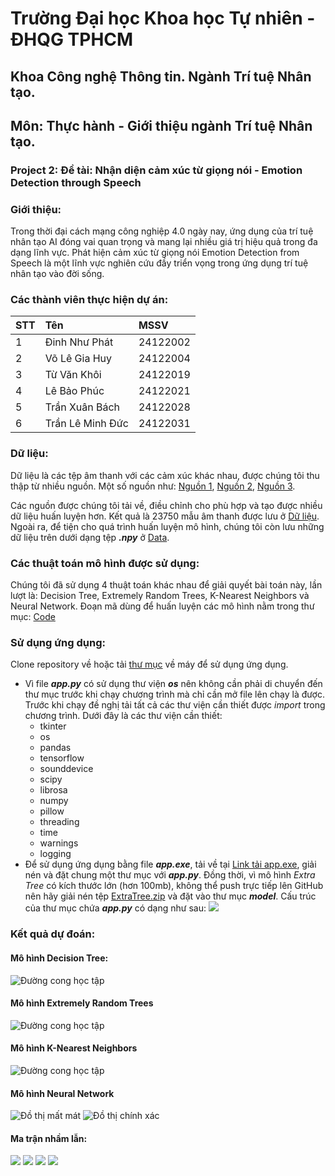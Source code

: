# Trường Đại học Khoa học Tự nhiên - ĐHQG TPHCM
## Khoa Công nghệ Thông tin. Ngành Trí tuệ Nhân tạo.
## Môn: Thực hành - Giới thiệu ngành Trí tuệ Nhân tạo.
### Project 2: Đề tài: Nhận diện cảm xúc từ giọng nói - Emotion Detection through Speech

### Giới thiệu:
Trong thời đại cách mạng công nghiệp 4.0 ngày nay, ứng dụng của trí tuệ nhân tạo AI đóng vai quan trọng và mang lại nhiều giá trị hiệu quả trong đa dạng lĩnh vực. Phát hiện cảm xúc từ giọng nói Emotion Detection from Speech là một lĩnh vực nghiên cứu đầy triển vọng trong ứng dụng trí tuệ nhân tạo vào đời sống.

### Các thành viên thực hiện dự án:
| STT | Tên | MSSV |
| :----- | :---------- | :-------------- |
| 1 | Đinh Như Phát | 24122002 |
| 2 | Võ Lê Gia Huy | 24122004 |
| 3 | Từ Văn Khôi | 24122019 |
| 4 | Lê Bảo Phúc | 24122021 |
| 5 | Trần Xuân Bách | 24122028 |
| 6 | Trần Lê Minh Đức | 24122031 |

### Dữ liệu:
Dữ liệu là các tệp âm thanh với các cảm xúc khác nhau, được chúng tôi thu thập từ nhiều nguồn. Một số nguồn như:
[Nguồn 1](https://www.kaggle.com/datasets/uwrfkaggler/ravdess-emotional-speech-audio), [Nguồn 2](https://www.kaggle.com/datasets/ejlok1/toronto-emotional-speech-set-tess), [Nguồn 3](https://www.kaggle.com/datasets/ejlok1/cremad).

Các nguồn được chúng tôi tải về, điều chỉnh cho phù hợp và tạo được nhiều dữ liệu huấn luyện hơn. Kết quả là 23750 mẫu âm thanh được lưu ở [Dữ liệu](https://drive.google.com/file/d/1cPrOLobqJcs_wTEpcE4cwGnnx5R6-9uo/view). Ngoài ra, để tiện cho quá trình huấn luyện mô hình, chúng tôi còn lưu những dữ liệu trên dưới dạng tệp **_.npy_** ở [Data](https://github.com/dnhuphatpy06/Project2/tree/main/Data).

### Các thuật toán mô hình được sử dụng:
Chúng tôi đã sử dụng 4 thuật toán khác nhau để giải quyết bài toán này, lần lượt là: Decision Tree, Extremely Random Trees, K-Nearest Neighbors và Neural Network. Đoạn mã dùng để huấn luyện các mô hình nằm trong thư mục: [Code](https://github.com/dnhuphatpy06/Project2/tree/main/Code)

### Sử dụng ứng dụng:
Clone repository về hoặc tải [thư mục](https://github.com/dnhuphatpy06/Project2/tree/main/App) về máy để sử dụng ứng dụng.
- Vì file **_app.py_** có sử dụng thư viện **_os_** nên không cần phải di chuyển đến thư mục trước khi chạy chương trình mà chỉ cần mở file lên chạy là được. Trước khi chạy đề nghị tải tất cả các thư viện cần thiết được _import_ trong chương trình. Dưới đây là các thư viện cần thiết:
  - tkinter
  - os
  - pandas
  - tensorflow
  - sounddevice
  - scipy
  - librosa
  - numpy
  - pillow
  - threading
  - time
  - warnings
  - logging
- Để sử dụng ứng dụng bằng file **_app.exe_**, tải về tại [Link tải app.exe](http://www.mediafire.com/file/eoyyhxcqb7olvvr/app.zip), giải nén và đặt chung một thư mục với **_app.py_**. Đồng thời, vì mô hình _Extra Tree_ có kích thước lớn (hơn 100mb), không thể push trực tiếp lên GitHub nên hãy giải nén tệp [ExtraTree.zip](https://github.com/dnhuphatpy06/Project2/blob/main/App/model/ExtraTree.zip) và đặt vào thư mục **_model_**.
Cấu trúc của thư mục chứa **_app.py_** có dạng như sau:
![](https://raw.githubusercontent.com/dnhuphatpy06/Project2/refs/heads/main/App/emotion/C%E1%BA%A5u%20tr%C3%BAc%20th%C6%B0%20m%E1%BB%A5c.png)

### Kết quả dự đoán:
#### Mô hình Decision Tree:
![Đường cong học tập](https://raw.githubusercontent.com/dnhuphatpy06/Project2/refs/heads/main/Code/Decision%20Tree/Learning_Curve_Decision_Tree.png)
#### Mô hình Extremely Random Trees
![Đường cong học tập](https://raw.githubusercontent.com/dnhuphatpy06/Project2/refs/heads/main/Code/Extremely%20Randomized%20Trees/Learning_Curve_ExtraTree.png)
#### Mô hình K-Nearest Neighbors
![Đường cong học tập](https://raw.githubusercontent.com/dnhuphatpy06/Project2/refs/heads/main/Code/K-Nearest%20Neighbors/Learning_Curve_KNN.png)
#### Mô hình Neural Network
![Đồ thị mất mát](https://raw.githubusercontent.com/dnhuphatpy06/Project2/refs/heads/main/Code/Neural%20Network/Loss_NN.jpg)
![Đồ thị chính xác](https://raw.githubusercontent.com/dnhuphatpy06/Project2/refs/heads/main/Code/Neural%20Network/Accuracy_NN.png)

#### Ma trận nhầm lẫn:
![](https://raw.githubusercontent.com/dnhuphatpy06/Project2/refs/heads/main/Code/Decision%20Tree/Confusion_Matrix_Decision_Tree.png)
![](https://raw.githubusercontent.com/dnhuphatpy06/Project2/refs/heads/main/Code/Extremely%20Randomized%20Trees/Confusiong_Matrix_ExtraTree.png)
![](https://raw.githubusercontent.com/dnhuphatpy06/Project2/refs/heads/main/Code/K-Nearest%20Neighbors/Confusion_Matrix_KNN.png)
![](https://raw.githubusercontent.com/dnhuphatpy06/Project2/refs/heads/main/Code/Neural%20Network/Confusion_Matrix_NN.png)